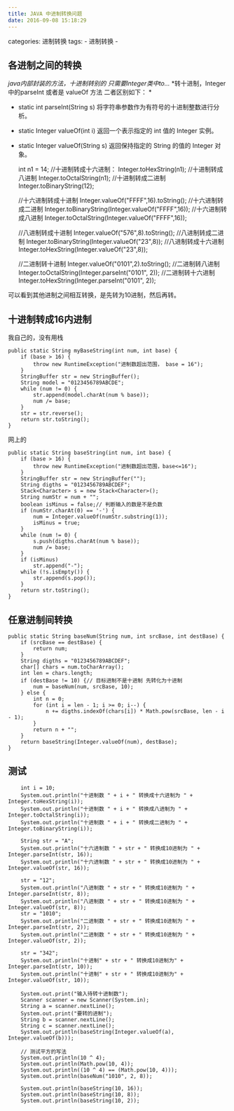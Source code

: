 ```yaml
---
title: JAVA 中进制转换问题
date: 2016-09-08 15:18:29
---
```


categories: 进制转换
tags:
	- 进制转换
	- 


## 各进制之间的转换
*java内部封装的方法，十进制转别的 只需要Integer类中to...*
*转十进制，Integer中的parseInt 或者是 valueOf 方法 二者区别如下： *
 * static int parseInt(String s) 将字符串参数作为有符号的十进制整数进行分析。
 * static Integer valueOf(int i) 返回一个表示指定的 int 值的 Integer 实例。 
 * static Integer valueOf(String s) 返回保持指定的 String 的值的 Integer 对象。
 

	int n1 = 14;
	//十进制转成十六进制：
	Integer.toHexString(n1);
	//十进制转成八进制
	Integer.toOctalString(n1);
	//十进制转成二进制
	Integer.toBinaryString(12);

	//十六进制转成十进制
	Integer.valueOf("FFFF",16).toString();
	//十六进制转成二进制
	Integer.toBinaryString(Integer.valueOf("FFFF",16));
	//十六进制转成八进制
	Integer.toOctalString(Integer.valueOf("FFFF",16));

	//八进制转成十进制
	Integer.valueOf("576",8).toString();
	//八进制转成二进制
	Integer.toBinaryString(Integer.valueOf("23",8));
	//八进制转成十六进制
	Integer.toHexString(Integer.valueOf("23",8));


	//二进制转十进制
	Integer.valueOf("0101",2).toString();
	//二进制转八进制
	Integer.toOctalString(Integer.parseInt("0101", 2));
	//二进制转十六进制
	Integer.toHexString(Integer.parseInt("0101", 2));

 

可以看到其他进制之间相互转换，是先转为10进制，然后再转。

## 十进制转成16内进制
 我自己的，没有用栈

	public static String myBaseString(int num, int base) {
		if (base > 16) {
			throw new RuntimeException("进制数超出范围， base = 16");
		}
		StringBuffer str = new StringBuffer();
		String model = "0123456789ABCDE";
		while (num != 0) {
			str.append(model.charAt(num % base));
			num /= base;
		}
		str = str.reverse();
		return str.toString();
	}
  网上的

	public static String baseString(int num, int base) {
		if (base > 16) {
			throw new RuntimeException("进制数超出范围，base<=16");
		}
		StringBuffer str = new StringBuffer("");
		String digths = "0123456789ABCDEF";
		Stack<Character> s = new Stack<Character>();
		String numStr = num + "";
		boolean isMinus = false;// 判断输入的数是不是负数
		if (numStr.charAt(0) == '-') {
			num = Integer.valueOf(numStr.substring(1));
			isMinus = true;
		}
		while (num != 0) {
			s.push(digths.charAt(num % base));
			num /= base;
		}
		if (isMinus)
			str.append("-");
		while (!s.isEmpty()) {
			str.append(s.pop());
		}
		return str.toString();
	}

## 任意进制间转换
	public static String baseNum(String num, int srcBase, int destBase) {
		if (srcBase == destBase) {
			return num;
		}
		String digths = "0123456789ABCDEF";
		char[] chars = num.toCharArray();
		int len = chars.length;
		if (destBase != 10) {// 目标进制不是十进制 先转化为十进制
			num = baseNum(num, srcBase, 10);
		} else {
			int n = 0;
			for (int i = len - 1; i >= 0; i--) {
				n += digths.indexOf(chars[i]) * Math.pow(srcBase, len - i - 1);
			}
			return n + "";
		}
		return baseString(Integer.valueOf(num), destBase);
	}

## 测试
		int i = 10;
		System.out.println("十进制数 " + i + " 转换成十六进制为 " + Integer.toHexString(i));
		System.out.println("十进制数 " + i + " 转换成八进制为 " + Integer.toOctalString(i));
		System.out.println("十进制数 " + i + " 转换成二进制为 " + Integer.toBinaryString(i));

		String str = "A";
		System.out.println("十六进制数 " + str + " 转换成10进制为 " + Integer.parseInt(str, 16));
		System.out.println("十六进制数 " + str + " 转换成10进制为 " + Integer.valueOf(str, 16));

		str = "12";
		System.out.println("八进制数 " + str + " 转换成10进制为 " + Integer.parseInt(str, 8));
		System.out.println("八进制数 " + str + " 转换成10进制为 " + Integer.valueOf(str, 8));
		str = "1010";
		System.out.println("二进制数 " + str + " 转换成10进制为 " + Integer.parseInt(str, 2));
		System.out.println("二进制数 " + str + " 转换成10进制为 " + Integer.valueOf(str, 2));

		str = "342";
		System.out.println("十进制" + str + " 转换成10进制为" + Integer.parseInt(str, 10));
		System.out.println("十进制" + str + " 转换成10进制为" + Integer.valueOf(str, 10));

		System.out.print("输入待转十进制数");
		Scanner scanner = new Scanner(System.in);
		String a = scanner.nextLine();
		System.out.print("要转的进制");
		String b = scanner.nextLine();
		String c = scanner.nextLine();
		System.out.println(baseString(Integer.valueOf(a), Integer.valueOf(b)));

		// 测试平方的写法
		System.out.println(10 ^ 4);
		System.out.println(Math.pow(10, 4));
		System.out.println((10 ^ 4) == (Math.pow(10, 4)));
		System.out.println(baseNum("1010", 2, 8));

		System.out.println(baseString(10, 16));
		System.out.println(baseString(10, 8));
		System.out.println(baseString(10, 2));
	
